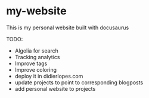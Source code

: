 # my-website

This is my personal website built with docusaurus

TODO:

- Algolia for search
- Tracking analytics
- Improve tags
- Improve coloring
- deploy it in didierlopes.com
- update projects to point to corresponding blogposts
- add personal website to projects